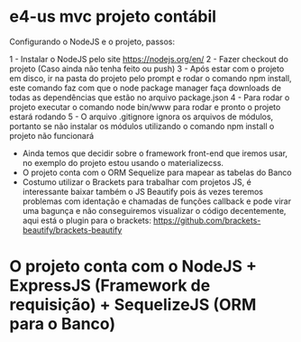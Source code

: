 # e4-us mvc projeto contábil

Configurando o NodeJS e o projeto, passos:

1 - Instalar o NodeJS pelo site https://nodejs.org/en/
2 - Fazer checkout do projeto (Caso ainda não tenha feito ou push)
3 - Após estar com o projeto em disco, ir na pasta do projeto pelo prompt e rodar o comando npm install, este comando faz com que o node package manager faça downloads de todas as dependências que estão no arquivo package.json
4 - Para rodar o projeto executar o comando node bin/www para rodar e pronto o projeto estará rodando
5 - O arquivo .gitignore ignora os arquivos de módulos, portanto se não instalar os módulos utilizando o comando npm install o projeto não funcionará

* Ainda temos que decidir sobre o framework front-end que iremos usar, no exemplo do projeto estou usando o materializecss.
* O projeto conta com o ORM Sequelize para mapear as tabelas do Banco
* Costumo utilizar o Brackets para trabalhar com projetos JS, é interessante baixar também o JS Beautify pois
  ás vezes teremos problemas com identação e chamadas de funções callback e pode virar uma bagunça e não conseguiremos
  visualizar o código decentemente, aqui está o plugin para o brackets: https://github.com/brackets-beautify/brackets-beautify
  
# O projeto conta com o NodeJS + ExpressJS (Framework de requisição) + SequelizeJS (ORM para o Banco)
